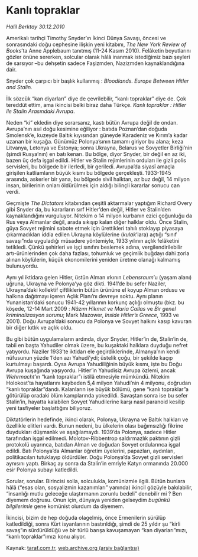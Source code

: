 # Kanlı topraklar

*Halil Berktay 30.12.2010*

<div class="yazi"><p>Amerikalı tarihçi Timothy Snyder’ın İkinci Dünya Savaşı, öncesi ve sonrasındaki doğu cephesine ilişkin yeni kitabını, <i>The New York Review of Books</i>’ta Anne Applebaum tanıtmış (11-24 Kasım 2010). Felâketin boyutlarını gözler önüne sererken, solcular olarak hâlâ inanmak istediğimiz bazı şeyleri de sarsıyor –bu dehşetin sadece Faşizmden, Nazizmden kaynaklandığına dair. </p>
<p>Snyder çok çarpıcı bir başlık kullanmış : <i>Bloodlands. Europe Between Hitler and Stalin.</i></p>
<p>İlk sözcük “kan diyarları” diye de çevrilebilir, “kanlı topraklar” diye de. Çok tereddüt ettim, ama ikincisi belki biraz daha Türkçe. <i>Kanlı topraklar : Hitler ile Stalin Arasındaki Avrupa</i>.</p>
<p>Neden “ki” ekledin diye sorarsanız, kastı bütün Avrupa değil de ondan. Avrupa’nın asıl doğu kesimine eğiliyor : batıda Poznan’dan doğuda Smolensk’e, kuzeyde Baltık kıyısından güneyde Karadeniz ve Kırım’a kadar uzanan bir kuşağa. Günümüz Polonya’sının tamamı giriyor bu alana; keza Litvanya, Letonya ve Estonya; sonra Ukrayna, Belarus ve Sovyetler Birliği’nin (şimdi Rusya’nın) en batı kenarı. Bu bölge, diyor Snyder, bir değil en az iki, bazen üç defa işgal edildi. Hitler ve Stalin rejimlerinin orduları ile gizli polis servisleri, bu bölgede bir ilerledi, bir geriledi. Avrupa’da siyasî amaçla girişilen katliamların büyük kısmı bu bölgede gerçekleşti. 1933-1945 arasında, askerler bir yana, bu bölgede sivil halktan, az buz değil, 14 milyon insan, birilerinin onları öldürülmek için aldığı bilinçli kararlar sonucu can verdi. </p>
<p>Geçmişte <i>The Dictators</i> kitabından çeşitli aktarmalar yaptığım Richard Overy gibi Snyder da, bu kararların sırf Hitler’den değil, Hitler ve Stalin’den kaynaklandığını vurguluyor. Nitekim o 14 milyon kurbanın ezici çoğunluğu da Rus veya Almanlar değil, arada sıkışıp kalan diğer halklar oldu. Önce Stalin, güya Sovyet rejimini sabote etmek için ürettikleri tahılı stoklayıp piyasaya çıkarmadıkları iddia edilen Ukrayna köylülerine (<i>kulak</i>’lara) açtığı “sınıf savaşı”nda uyguladığı müsadere yöntemiyle, 1933 yılının açlık felâketini tetikledi. Çünkü şehirleri ve işçi sınıfını beslemek adına, vergilendirilebilir artı-ürünlerinden çok daha fazlası, tohumluk ve geçimlik buğdayı dahi zorla alınan köylülerin, küçük ekonomilerini yeniden üretme olanağı kalmamış bulunuyordu. </p>
<p>Aynı yıl iktidara gelen Hitler, üstün Alman ırkının <i>Lebensraum</i>’u (yaşam alanı) uğruna, Ukrayna ve Polonya’ya göz dikti. 1941’de bu sefer Naziler, Ukrayna’daki kollektif çiftliklerin bütün ürününe el koyup Alman ordusu ve halkına dağıtmayı içeren Açlık Planı’nı devreye soktu. Aynı planın Yunanistan’daki sonucu 1941-42 yıllarının korkunç açlığı olmuştu (bkz. bu köşede, 12-14 Mart 2009 : <i>Nâzım Hikmet ve Maria Callas</i> ve <i>Bir genel kriminalizasyon sorunu</i>; Mark Mazower, <i>Inside Hitler’s Greece</i>, 1993 ve 2001). Doğu Avrupa’daki sonucu da Polonya ve Sovyet halkını kasıp kavuran bir diğer kıtlık ve açlık oldu. </p>
<p>Bu gibi bütün uygulamaların ardında, diyor Snyder, Hitler’in de, Stalin’in de, tabii en başta Yahudiler olmak üzere, bu kuşaktaki halklara duyduğu nefret yatıyordu. Naziler 1933’te iktidarı ele geçirdiklerinde, Almanya’nın kendi nüfusunun yüzde 1’den azı Yahudi’ydi; üstelik çoğu, bir şekilde kaçıp kurtulmayı başardı. Oysa Avrupa Yahudiliğinin büyük kısmı, işte bu Doğu Avrupa kuşağında yaşıyordu. Hitler’in Yahudisiz Avrupa özlemi, ancak <i>Wehrmacht</i>’ın “kanlı topraklar”ı istilâ etmesiyle mümkündü. Nitekim Holokost’ta hayatlarını kaybeden 5,4 milyon Yahudi’nin 4 milyonu, doğrudan “kanlı topraklar”dandı. Kalanların ise büyük bölümü, gene “kanlı topraklar”a götürülüp oradaki ölüm kamplarında yokedildi. Savaştan sonra ise bu sefer Stalin’in, hayatta kalabilen Sovyet Yahudilerine karşı nasıl paranoid kesilip yeni tasfiyeler başlattığını biliyoruz. </p>
<p>Diktatörlerin hedefinde, ikinci olarak, Polonya, Ukrayna ve Baltık halkları ve özellikle elitleri vardı. Bunun nedeni, bu ülkelerin olası bağımsızlığı fikrine duydukları düşmanlık ve aşağılamaydı. 1939’da Polonya, sadece Hitler tarafından işgal edilmedi. Molotov-Ribbentrop saldırmazlık paktının gizli protokolü uyarınca, batıdan Alman ve doğudan Sovyet ordularınca işgal edildi. Batı Polonya’da Almanlar öğretim üyelerini, papazları, aydınları, politikacıları tutuklayıp öldürdüler. Doğu Polonya’da Sovyet gizli servisleri aynısını yaptı. Birkaç ay sonra da Stalin’in emriyle Katyn ormanında 20.000 esir Polonya subayı katledildi. </p>
<p>Sorular, sorular. Birincisi solla, solculukla, komünizmle ilgili. Bütün bunlara hâlâ (“esas olan, sosyalizmin kazanımları” yanında) ikincil gözüyle bakılabilir, “insanlığı mutlu geleceğe ulaştırmanın zorunlu bedeli” denebilir mi ? Ben diyemem doğrusu. Onun için, dünyaya yeniden gelseydim <i>bugünkü bilgilerimle</i> gene komünist olurdum da diyemem. </p>
<p>İkincisi, bizim de hep doğuda olagelmiş, önce Ermenilerin sürülüp katledildiği, sonra Kürt isyanlarının bastırıldığı, şimdi de 25 yıldır şu “kirli savaş”ın sürdürüldüğü ve bir türlü barışa kavuşamayan “kan diyarları”mızı, “kanlı topraklar”ımızı konu alıyor.</p>
</div>

Kaynak: [taraf.com.tr](http://www.taraf.com.tr/halil-berktay/makale-kanli-topraklar.htm), [web.archive.org (arşiv bağlantısı)](http://web.archive.org/web/20130820135726/http://www.taraf.com.tr/halil-berktay/makale-kanli-topraklar.htm)
